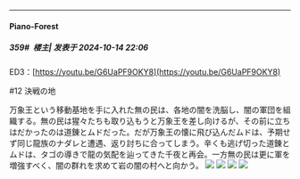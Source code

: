 ﻿
*****

####  Piano-Forest  
##### 359#         楼主| 发表于 2024-10-14 22:06

ED3：[https://youtu.be/G6UaPF9OKY8](https://youtu.be/G6UaPF9OKY8)

#12 決戦の地

万象王という移動基地を手に入れた無の民は、各地の闇を洗脳し、闇の軍団を組織する。無の民は猩々たちも取り込もうと万象王を差し向けるが、その前に立ちはだかったのは道錬とムドだった。だが万象王の懐に飛び込んだムドは、予期せず同じ龍族のナダレと遭遇、返り討ちに合ってしまう。辛くも逃げ切った道錬とムドは、タゴの導きで龍の気配を辿ってきた千夜と再会。一方無の民は更に軍を増強すべく、闇の群れを求めて岩の闇の村へと向かう。
<img src="https://p.sda1.dev/19/ea63a4558083281de857ae44034eb858/img01 _14_.webp" referrerpolicy="no-referrer">
<img src="https://p.sda1.dev/19/7f8c8884a2538dc2bae5360c124e521d/img02 _14_.webp" referrerpolicy="no-referrer">
<img src="https://p.sda1.dev/19/1b1a22386ef31feafb1d4f4559d7a231/img03 _14_.webp" referrerpolicy="no-referrer">
<img src="https://p.sda1.dev/19/a5b7e6522dcc811e06fb3c80b6036ec0/img04 _14_.webp" referrerpolicy="no-referrer">

